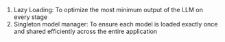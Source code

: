 1) Lazy Loading: To optimize the most minimum output of the LLM on every stage 
2) Singleton model manager: To ensure each model is loaded exactly once and shared efficiently across the entire application